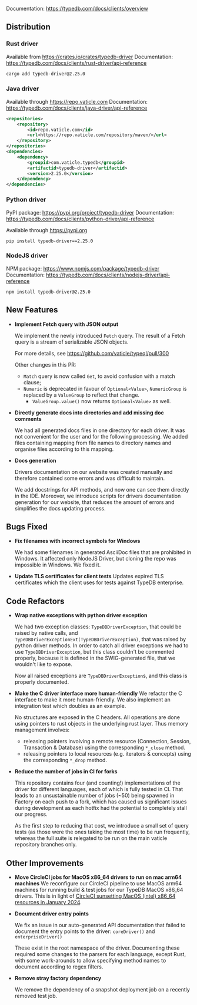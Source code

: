 Documentation: https://typedb.com/docs/clients/overview

## Distribution

### Rust driver

Available from https://crates.io/crates/typedb-driver
Documentation: https://typedb.com/docs/clients/rust-driver/api-reference


```sh
cargo add typedb-driver@2.25.0
```


### Java driver

Available through https://repo.vaticle.com
Documentation: https://typedb.com/docs/clients/java-driver/api-reference

```xml
<repositories>
    <repository>
        <id>repo.vaticle.com</id>
        <url>https://repo.vaticle.com/repository/maven/</url>
    </repository>
</repositories>
<dependencies>
    <dependency>
        <groupid>com.vaticle.typedb</groupid>
        <artifactid>typedb-driver</artifactid>
        <version>2.25.0</version>
    </dependency>
</dependencies>
```

### Python driver

PyPI package: https://pypi.org/project/typedb-driver
Documentation: https://typedb.com/docs/clients/python-driver/api-reference

Available through https://pypi.org

```
pip install typedb-driver==2.25.0
```

### NodeJS driver

NPM package: https://www.npmjs.com/package/typedb-driver
Documentation: https://typedb.com/docs/clients/nodejs-driver/api-reference

```
npm install typedb-driver@2.25.0
```


## New Features
- **Implement Fetch query with JSON output**

  We implement the newly introduced `Fetch` query. The result of a Fetch query is a stream of serializable JSON objects.

  For more details, see https://github.com/vaticle/typeql/pull/300

  Other changes in this PR:
    - `Match` query is now called `Get`, to avoid confusion with a match clause;
    - `Numeric` is deprecated in favour of `Optional<Value>`, `NumericGroup` is replaced by a `ValueGroup` to reflect that change.
        - `ValueGroup.value()` now returns `Optional<Value>` as well.



- **Directly generate docs into directories and add missing doc comments**

  We had all generated docs files in one directory for each driver. It was not convenient for the user and for the following processing. We added files containing mapping from file names to directory names and organise files according to this mapping.


- **Docs generation**

  Drivers documentation on our website was created manually and therefore contained some errors and was difficult to maintain.

  We add docstrings for API methods, and now one can see them directly in the IDE. Moreover, we introduce scripts for drivers documentation generation for our website, that reduces the amount of errors and simplifies the docs updating process.



## Bugs Fixed
- **Fix filenames with incorrect symbols for Windows**

  We had some filenames in generated AsciiDoc files that are prohibited in Windows. It affected only NodeJS Driver, but cloning the repo was impossible in Windows. We fixed it.


- **Update TLS certificates for client tests**
  Updates expired TLS certificates which the client uses for tests against TypeDB enterprise.



## Code Refactors
- **Wrap native exceptions with python driver exception**

  We had two exception classes: `TypeDBDriverException`, that could be raised by native calls, and `TypeDBDriverExceptionExt(TypeDBDriverException)`, that was raised by python driver methods. In order to catch all driver exceptions we had to use `TypeDBDriverException`, but this class couldn't be commented properly, because it is defined in the SWIG-generated file, that we wouldn't like to expose.

  Now all raised exceptions are `TypeDBDriverException`s, and this class is properly documented.


- **Make the C driver interface more human-friendly**
  We refactor the C interface to make it more human-friendly. We also implement an integration test which doubles as an example.

  No structures are exposed in the C headers. All operations are done using pointers to rust objects in the underlying rust layer. Thus memory management involves:
    * releasing pointers involving a remote resource (Connection, Session, Transaction & Database) using the corresponding `*_close` method.
    *  releasing pointers to local resources (e.g. iterators & concepts) using the corresponding `*_drop` method.


- **Reduce the number of jobs in CI for forks**

  This repository contains four (and counting!) implementations of the driver for different languages, each of which is fully tested in CI. That leads to an unsustainable number of jobs (~50) being spawned in Factory on each push to a fork, which has caused us significant issues during development as each hotfix had the potential to completely stall our progress.

  As the first step to reducing that cost, we introduce a small set of query tests (as those were the ones taking the most time) to be run frequently, whereas the full suite is relegated to be run on the main vaticle repository branches only.


## Other Improvements

- **Move CircleCI jobs for MacOS x86_64 drivers to run on mac arm64 machines**
  We reconfigure our CircleCI pipeline to use MacOS arm64 machines for running build & test jobs for our TypeDB MacOS x86_64 drivers. This is in light of [CircleCI sunsetting MacOS (intel) x86_64 resources in January 2024](https://discuss.circleci.com/t/macos-intel-support-deprecation-in-january-2024/48718).

- **Document driver entry points**

  We fix an issue in our auto-generated API documentation that failed to document the entry points to the driver: `coreDriver()` and `enterpriseDriver()`

  These exist in the root namespace of the driver. Documenting these required some changes to the parsers for each language, except Rust, with some work-arounds to allow specifying method names to document according to regex filters.

- **Remove stray factory dependency**

  We remove the dependency of a snapshot deployment job on a recently removed test job.
   
